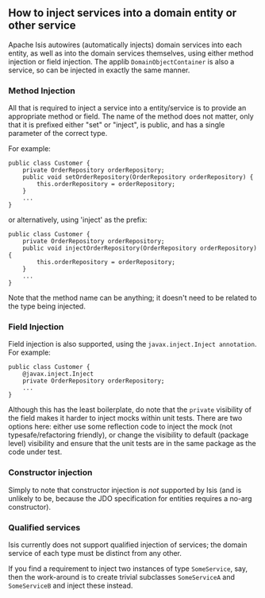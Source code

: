 How to inject services into a domain entity or other service
------------------------------------------------------------

[//]: # (content copied to _user-guide_xxx)

Apache Isis autowires (automatically injects) domain services into each entity, as well as into the domain services themselves, using either method injection or field injection.  The applib `DomainObjectContainer` is also a service, so can be injected in exactly the same manner.

### Method Injection

All that is required to inject a service into a entity/service is to provide an appropriate method or field.  The name
of the method does not matter, only that it is prefixed either "set" or "inject", is
public, and has a single parameter of the correct type.

For example:

    public class Customer {
        private OrderRepository orderRepository;
        public void setOrderRepository(OrderRepository orderRepository) {
            this.orderRepository = orderRepository;
        }
        ...
    }

or alternatively, using 'inject' as the prefix:

    public class Customer {
        private OrderRepository orderRepository;
        public void injectOrderRepository(OrderRepository orderRepository) {
            this.orderRepository = orderRepository;
        }
        ...
    }

Note that the method name can be anything; it doesn't need to be related to the type being injected.

### Field Injection

Field injection is also supported, using the `javax.inject.Inject annotation`.  For example:

    public class Customer {
        @javax.inject.Inject
        private OrderRepository orderRepository;
        ...
    }

Although this has the least boilerplate, do note that the `private` visibility of the field makes it harder to inject mocks within unit tests.  There are two options here: either use some reflection code to inject the mock (not typesafe/refactoring friendly), or change the visibility to default (package level) visibility and ensure that the unit tests are in the same package as the code under test.

### Constructor injection

Simply to note that constructor injection is *not* supported by Isis (and is unlikely to be, because the JDO specification for entities requires a no-arg constructor).

### Qualified services

Isis currently does not support qualified injection of services; the domain service of each type must be distinct from any other.  

If you find a requirement to inject two instances of type `SomeService`, say, then the work-around is to create trivial subclasses `SomeServiceA` and `SomeServiceB` and inject these instead.
